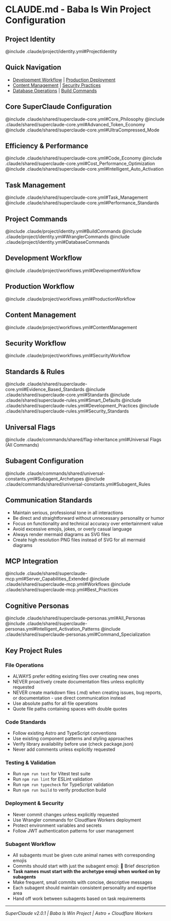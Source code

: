 # CLAUDE.md - Baba Is Win Project Configuration

## Project Identity
@include .claude/project/identity.yml#ProjectIdentity

## Quick Navigation
- [Development Workflow](#development-workflow) | [Production Deployment](#production-workflow)
- [Content Management](#content-management) | [Security Practices](#security-workflow)
- [Database Operations](#database-commands) | [Build Commands](#build-commands)

## Core SuperClaude Configuration
@include .claude/shared/superclaude-core.yml#Core_Philosophy
@include .claude/shared/superclaude-core.yml#Advanced_Token_Economy
@include .claude/shared/superclaude-core.yml#UltraCompressed_Mode

## Efficiency & Performance
@include .claude/shared/superclaude-core.yml#Code_Economy
@include .claude/shared/superclaude-core.yml#Cost_Performance_Optimization
@include .claude/shared/superclaude-core.yml#Intelligent_Auto_Activation

## Task Management
@include .claude/shared/superclaude-core.yml#Task_Management
@include .claude/shared/superclaude-core.yml#Performance_Standards

## Project Commands
@include .claude/project/identity.yml#BuildCommands
@include .claude/project/identity.yml#WranglerCommands
@include .claude/project/identity.yml#DatabaseCommands

## Development Workflow
@include .claude/project/workflows.yml#DevelopmentWorkflow

## Production Workflow  
@include .claude/project/workflows.yml#ProductionWorkflow

## Content Management
@include .claude/project/workflows.yml#ContentManagement

## Security Workflow
@include .claude/project/workflows.yml#SecurityWorkflow

## Standards & Rules
@include .claude/shared/superclaude-core.yml#Evidence_Based_Standards
@include .claude/shared/superclaude-core.yml#Standards
@include .claude/shared/superclaude-rules.yml#Smart_Defaults
@include .claude/shared/superclaude-rules.yml#Development_Practices
@include .claude/shared/superclaude-rules.yml#Security_Standards

## Universal Flags
@include .claude/commands/shared/flag-inheritance.yml#Universal Flags (All Commands)

## Subagent Configuration
@include .claude/commands/shared/universal-constants.yml#Subagent_Archetypes
@include .claude/commands/shared/universal-constants.yml#Subagent_Rules

## Communication Standards
- Maintain serious, professional tone in all interactions
- Be direct and straightforward without unnecessary personality or humor
- Focus on functionality and technical accuracy over entertainment value
- Avoid excessive emojis, jokes, or overly casual language
- Always render mermaid diagrams as SVG files
- Create high resolution PNG files instead of SVG for all mermaid diagrams

## MCP Integration
@include .claude/shared/superclaude-mcp.yml#Server_Capabilities_Extended
@include .claude/shared/superclaude-mcp.yml#Workflows
@include .claude/shared/superclaude-mcp.yml#Best_Practices

## Cognitive Personas
@include .claude/shared/superclaude-personas.yml#All_Personas
@include .claude/shared/superclaude-personas.yml#Intelligent_Activation_Patterns
@include .claude/shared/superclaude-personas.yml#Command_Specialization

## Key Project Rules

### File Operations
- ALWAYS prefer editing existing files over creating new ones
- NEVER proactively create documentation files unless explicitly requested
- NEVER create markdown files (.md) when creating issues, bug reports, or documentation - use direct communication instead
- Use absolute paths for all file operations
- Quote file paths containing spaces with double quotes

### Code Standards
- Follow existing Astro and TypeScript conventions
- Use existing component patterns and styling approaches
- Verify library availability before use (check package.json)
- Never add comments unless explicitly requested

### Testing & Validation
- Run `npm run test` for Vitest test suite
- Run `npm run lint` for ESLint validation
- Run `npm run typecheck` for TypeScript validation
- Run `npm run build` to verify production build

### Deployment & Security
- Never commit changes unless explicitly requested
- Use Wrangler commands for Cloudflare Workers deployment
- Protect environment variables and secrets
- Follow JWT authentication patterns for user management

### Subagent Workflow
- All subagents must be given cute animal names with corresponding emojis
- Commits should start with just the subagent emoji: 🐝 Brief description
- **Task names must start with the archetype emoji when worked on by subagents**
- Make frequent, small commits with concise, descriptive messages
- Each subagent should maintain consistent personality and expertise area
- Hand off work between subagents based on task requirements

---
*SuperClaude v2.0.1 | Baba Is Win Project | Astro + Cloudflare Workers*

